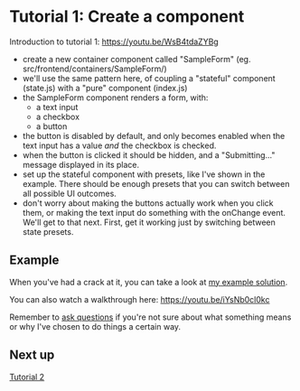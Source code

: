 # Tutorial 1: Create a component

Introduction to tutorial 1: https://youtu.be/WsB4tdaZYBg

- create a new container component called "SampleForm" (eg. src/frontend/containers/SampleForm/)
- we'll use the same pattern here, of coupling a "stateful" component (state.js) with a "pure" component (index.js)
- the SampleForm component renders a form, with:
  - a text input
  - a checkbox
  - a button
- the button is disabled by default, and only becomes enabled when the text input has a value *and* the checkbox is checked.
- when the button is clicked it should be hidden, and a "Submitting..." message displayed in its place.
- set up the stateful component with presets, like I've shown in the example. There should be enough presets that you can switch between all possible UI outcomes.
- don't worry about making the buttons actually work when you click them, or making the text input do something with the onChange event. We'll get to that next. First, get it working just by switching between state presets.

## Example

When you've had a crack at it, you can take a look at [my example solution](https://github.com/joshwnj/react-starter/compare/tutorial-1-end).

You can also watch a walkthrough here: https://youtu.be/iYsNb0cl0kc

Remember to [ask questions](https://github.com/joshwnj/react-starter/issues/new) if you're not sure about what something means or why I've chosen to do things a certain way.

## Next up

[Tutorial 2](./2.md)
